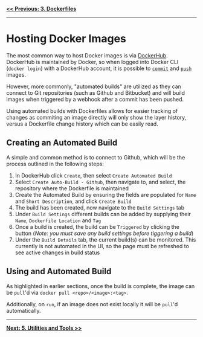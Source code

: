 **[<< Previous: 3. Dockerfiles](/3.Dockerfiles)**

---

# Hosting Docker Images

The most common way to host Docker images is via [DockerHub](https://hub.docker.com/). DockerHub is maintained by Docker, so when logged into Docker CLI (`docker login`) with a DockerHub account, it is possible to [`commit`](https://docs.docker.com/engine/reference/commandline/commit/) and  [`push`](https://docs.docker.com/engine/reference/commandline/push/) images.

However, more commonly, "automated builds" are utilized as they can connect to Git repositories (such as Github and Bitbucket) and will build images when triggered by a webhook after a commit has been pushed.

Using automated builds with Dockerfiles allows for easier tracking of changes as commiting an image directly will only show the layer history, versus a Dockerfile change history which can be easily read.

## Creating an Automated Build

A simple and common method is to connect to Github, which will be the process outlined in the following steps:

1. In DockerHub click `Create`, then select `Create Automated Build`
2. Select `Create Auto-Build - Github`, then navigate to, and select, the repository where the Dockerfile is maintained
3. Create the Automated Build by ensuring the fields are populated for `Name` and `Short Description`, and click `Create Build`
4. The build has been created, now navigate to the `Build Settings` tab
5. Under `Build Settings` different builds can be added by supplying their `Name`, `Dockerfile Location` and `Tag`
6. Once a build is created, the build can be `Triggered` by clicking the button (_Note: you must save any build settings before tiggering a build_)
7. Under the `Build Details` tab, the current build(s) can be monitored. This currently is not automated in the UI, so the page must be refreshed to see active changes in build status


## Using and Automated Build

As highlighted in earlier sections, once the build is complete, the image can be `pull`'d via `docker pull <repo>/<image>:<tag>`.

Additionally, on `run`, if an image does not exist locally it will be `pull`'d automatically.

---

**[Next: 5. Utilities and Tools >>](/5.Utils)**